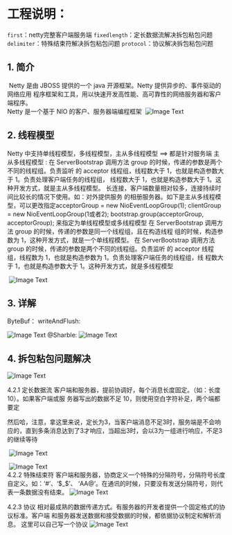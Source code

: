 # 工程说明：
`first`：netty完整客户端服务端
`fixedlength`：定长数据流解决拆包粘包问题
`delimiter`：特殊结束符解决拆包粘包问题
`protocol`：协议解决拆包粘包问题
## 1. 简介 

​         Netty 是由 JBOSS 提供的一个 java 开源框架。Netty 提供异步的、事件驱动的网络应用 程序框架和工具，用以快速开发高性能、高可靠性的网络服务器和客户端程序。	
​         Netty 是一个基于 NIO 的客户、服务器端编程框架
​       ![ Image Text](https://wizz-mhu.oss-cn-beijing.aliyuncs.com/images/1572420308255.png)

## 2. 线程模型 

Netty 中支持单线程模型，多线程模型，主从多线程模型 ==> 都是针对服务端
主从多线程模型 :
         在 ServerBootstrap 调用方法 group 的时候，传递的参数是两个不同的线程组。负责监听 的 acceptor 线程组，线程数大于 1，也就是构造参数大于 1。负责处理客户端任务的线程组， 线程数大于 1，也就是构造参数大于 1。这种开发方式，就是主从多线程模型。 长连接，客户端数量相对较多，连接持续时间比较长的情况下使用。如：对外提供服务 的相册服务器。如下是主从多线程模型，可以更改指定acceptorGroup = new NioEventLoopGroup(1);
clientGroup = new NioEventLoopGroup(1或者2);
bootstrap.group(acceptorGroup, acceptorGroup); 
来指定为单线程模型或多线程模型
        在 ServerBootstrap 调用方法 group 的时候，传递的参数是同一个线程组，且在构造线程 组的时候，构造参数为 1，这种开发方式，就是一个单线程模型。 
        在 ServerBootstrap 调用方法 group 的时候，传递的参数是两个不同的线程组。负责监听 的 acceptor 线程组，线程数为 1，也就是构造参数为 1。负责处理客户端任务的线程组，线 程数大于 1，也就是构造参数大于 1。这种开发方式，就是多线程模型

​         ![ Image Text](https://wizz-mhu.oss-cn-beijing.aliyuncs.com/images/1572425489450.png) 

## 3. 详解

ByteBuf：
writeAndFlush:

![ Image Text](https://wizz-mhu.oss-cn-beijing.aliyuncs.com/images/1572422445429.png)
@Sharble:
    ![ Image Text](https://wizz-mhu.oss-cn-beijing.aliyuncs.com/images/1572423218115.png)   

## 4. 拆包粘包问题解决 

 ![ Image Text](https://wizz-mhu.oss-cn-beijing.aliyuncs.com/images/1572427614540.png)  

4.2.1 定长数据流 
客户端和服务器，提前协调好，每个消息长度固定。（如：长度 10）。如果客户端或服 务器写出的数据不足 10，则使用空白字符补足，两个端都要定

然后哈，注意，拿这里来说，定长为3，当客户端消息不足3时，服务端是不会响应的，直到多条消息达到了3才响应，当超出3时，会以3为一组进行响应，不足3的继续等待

​            ![ Image Text](https://wizz-mhu.oss-cn-beijing.aliyuncs.com/images/1572428440259.png)  

​                ![ Image Text](https://wizz-mhu.oss-cn-beijing.aliyuncs.com/images/1572428504869.png)   
4.2.2 特殊结束符 
客户端和服务器，协商定义一个特殊的分隔符号，分隔符号长度自定义。如：‘#’、‘$_$’、 ‘AA@’。在通讯的时候，只要没有发送分隔符号，则代表一条数据没有结束。 
          ![ Image Text](https://wizz-mhu.oss-cn-beijing.aliyuncs.com/images/1572429857762.png)  

4.2.3 协议 
相对最成熟的数据传递方式。有服务器的开发者提供一个固定格式的协议标准。客户端 和服务器发送数据和接受数据的时候，都依据协议制定和解析消息。 
         这里可以自己写一个协议
        ![ Image Text](https://wizz-mhu.oss-cn-beijing.aliyuncs.com/images/1572430530556.png)    
